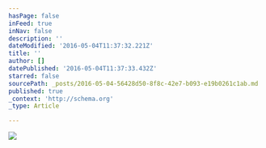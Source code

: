 ```yaml
---
hasPage: false
inFeed: true
inNav: false
description: ''
dateModified: '2016-05-04T11:37:32.221Z'
title: ''
author: []
datePublished: '2016-05-04T11:37:33.432Z'
starred: false
sourcePath: _posts/2016-05-04-56428d50-8f8c-42e7-b093-e19b0261c1ab.md
published: true
_context: 'http://schema.org'
_type: Article

---
```

![](https://the-grid-user-content.s3-us-west-2.amazonaws.com/905a0b03-7558-4e6f-878b-ec8397eb1c2f.jpg)